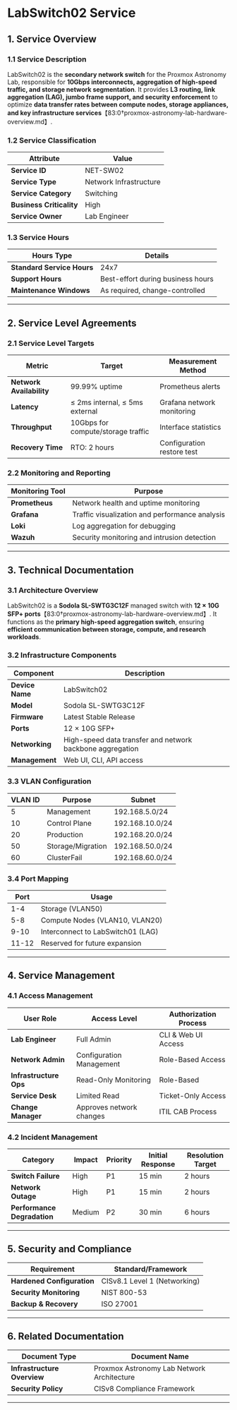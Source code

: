 <!-- ---
title: "LabSwitch02 Service Documentation"
description: "Comprehensive ITIL-aligned documentation of LabSwitch02, including infrastructure, security, compliance, and service management details."
author: "VintageDon"
tags: ["service-documentation", "infrastructure", "networking", "switching", "proxmox"]
category: "Infrastructure"
kb_type: "Service Document"
version: "1.0"
status: "Draft"
last_updated: "2025-03-07"
---
 -->

# **LabSwitch02 Service**  

## **1. Service Overview**  

### **1.1 Service Description**  

LabSwitch02 is the **secondary network switch** for the Proxmox Astronomy Lab, responsible for **10Gbps interconnects, aggregation of high-speed traffic, and storage network segmentation**. It provides **L3 routing, link aggregation (LAG), jumbo frame support, and security enforcement** to optimize **data transfer rates between compute nodes, storage appliances, and key infrastructure services**【83:0†proxmox-astronomy-lab-hardware-overview.md】.

### **1.2 Service Classification**  

| **Attribute**       | **Value** |
|---------------------|-----------|
| **Service ID**     | NET-SW02 |
| **Service Type**   | Network Infrastructure |
| **Service Category** | Switching |
| **Business Criticality** | High |
| **Service Owner**  | Lab Engineer |

### **1.3 Service Hours**  

| **Hours Type** | **Details** |
|---------------|------------|
| **Standard Service Hours** | 24x7 |
| **Support Hours** | Best-effort during business hours |
| **Maintenance Windows** | As required, change-controlled |

---

## **2. Service Level Agreements**  

### **2.1 Service Level Targets**  

| **Metric** | **Target** | **Measurement Method** |
|------------|----------|------------------------|
| **Network Availability** | 99.99% uptime | Prometheus alerts |
| **Latency** | ≤ 2ms internal, ≤ 5ms external | Grafana network monitoring |
| **Throughput** | 10Gbps for compute/storage traffic | Interface statistics |
| **Recovery Time** | RTO: 2 hours | Configuration restore test |

### **2.2 Monitoring and Reporting**  

| **Monitoring Tool** | **Purpose** |
|---------------------|------------|
| **Prometheus** | Network health and uptime monitoring |
| **Grafana** | Traffic visualization and performance analysis |
| **Loki** | Log aggregation for debugging |
| **Wazuh** | Security monitoring and intrusion detection |

---

## **3. Technical Documentation**  

### **3.1 Architecture Overview**  

LabSwitch02 is a **Sodola SL-SWTG3C12F** managed switch with **12 × 10G SFP+ ports**【83:0†proxmox-astronomy-lab-hardware-overview.md】. It functions as the **primary high-speed aggregation switch**, ensuring **efficient communication between storage, compute, and research workloads**.

### **3.2 Infrastructure Components**  

| **Component** | **Description** |
|--------------|----------------|
| **Device Name** | LabSwitch02 |
| **Model** | Sodola SL-SWTG3C12F |
| **Firmware** | Latest Stable Release |
| **Ports** | 12 × 10G SFP+ |
| **Networking** | High-speed data transfer and network backbone aggregation |
| **Management** | Web UI, CLI, API access |

### **3.3 VLAN Configuration**  

| **VLAN ID** | **Purpose** | **Subnet** |
|------------|------------|------------|
| 5 | Management | 192.168.5.0/24 |
| 10 | Control Plane | 192.168.10.0/24 |
| 20 | Production | 192.168.20.0/24 |
| 50 | Storage/Migration | 192.168.50.0/24 |
| 60 | ClusterFail | 192.168.60.0/24 |

### **3.4 Port Mapping**  

| **Port** | **Usage** |
|---------|----------|
| 1-4 | Storage (VLAN50) |
| 5-8 | Compute Nodes (VLAN10, VLAN20) |
| 9-10 | Interconnect to LabSwitch01 (LAG) |
| 11-12 | Reserved for future expansion |

---

## **4. Service Management**  

### **4.1 Access Management**  

| **User Role** | **Access Level** | **Authorization Process** |
|--------------|----------------|---------------------------|
| **Lab Engineer** | Full Admin | CLI & Web UI Access |
| **Network Admin** | Configuration Management | Role-Based Access |
| **Infrastructure Ops** | Read-Only Monitoring | Role-Based |
| **Service Desk** | Limited Read | Ticket-Only Access |
| **Change Manager** | Approves network changes | ITIL CAB Process |

### **4.2 Incident Management**  

| **Category** | **Impact** | **Priority** | **Initial Response** | **Resolution Target** |
|--------------|----------|------------|---------------------|----------------------|
| **Switch Failure** | High | P1 | 15 min | 2 hours |
| **Network Outage** | High | P1 | 15 min | 2 hours |
| **Performance Degradation** | Medium | P2 | 30 min | 6 hours |

---

## **5. Security and Compliance**  

| **Requirement** | **Standard/Framework** |
|----------------|----------------------|
| **Hardened Configuration** | CISv8.1 Level 1 (Networking) |
| **Security Monitoring** | NIST 800-53 |
| **Backup & Recovery** | ISO 27001 |

---

## **6. Related Documentation**  

| **Document Type** | **Document Name** |
|-------------------|-------------------|
| **Infrastructure Overview** | Proxmox Astronomy Lab Network Architecture |
| **Security Policy** | CISv8 Compliance Framework |

---


